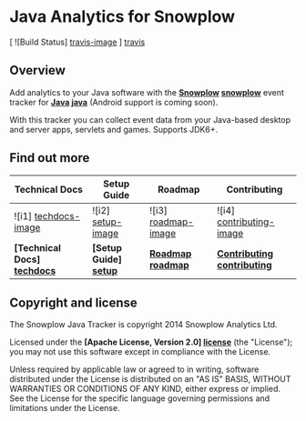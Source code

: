 # Java Analytics for Snowplow

[ ![Build Status] [travis-image] ] [travis]

## Overview

Add analytics to your Java software with the **[Snowplow] [snowplow]** event tracker for **[Java] [java]** (Android support is coming soon).

With this tracker you can collect event data from your Java-based desktop and server apps, servlets and games. Supports JDK6+.

## Find out more

| Technical Docs                  | Setup Guide               | Roadmap                 | Contributing                      |
|---------------------------------|---------------------------|-------------------------|-----------------------------------|
| ![i1] [techdocs-image]          | ![i2] [setup-image]       | ![i3] [roadmap-image]   | ![i4] [contributing-image]        |
| **[Technical Docs] [techdocs]** | **[Setup Guide] [setup]** | **[Roadmap] [roadmap]** | **[Contributing] [contributing]** |

## Copyright and license

The Snowplow Java Tracker is copyright 2014 Snowplow Analytics Ltd.

Licensed under the **[Apache License, Version 2.0] [license]** (the "License");
you may not use this software except in compliance with the License.

Unless required by applicable law or agreed to in writing, software
distributed under the License is distributed on an "AS IS" BASIS,
WITHOUT WARRANTIES OR CONDITIONS OF ANY KIND, either express or implied.
See the License for the specific language governing permissions and
limitations under the License.

[java]: http://www.java.com/en/

[snowplow]: http://snowplowanalytics.com

[dependencies]: https://drive.google.com/folderview?id=0B9v7AAtH8DSpWWZ1c3RUZjU3WlU&usp=sharing
[documentation]: https://gleasonk.github.io/Saggezza/JavaDoc/index.html

[techdocs-image]: https://d3i6fms1cm1j0i.cloudfront.net/github/images/techdocs.png
[setup-image]: https://d3i6fms1cm1j0i.cloudfront.net/github/images/setup.png
[roadmap-image]: https://d3i6fms1cm1j0i.cloudfront.net/github/images/roadmap.png
[contributing-image]: https://d3i6fms1cm1j0i.cloudfront.net/github/images/contributing.png

[techdocs]: https://github.com/snowplow/snowplow/wiki/Java-Tracker
[setup]: https://github.com/snowplow/snowplow/wiki/Java-Tracker-Setup
[roadmap]: https://github.com/snowplow/snowplow/wiki/Java-Tracker-Roadmap
[contributing]: https://github.com/snowplow/snowplow/wiki/Java-Tracker-Contributing

[travis]: https://travis-ci.org/snowplow/snowplow-java-tracker
[travis-image]: https://travis-ci.org/snowplow/snowplow-java-tracker.svg?branch=develop

[license]: http://www.apache.org/licenses/LICENSE-2.0
